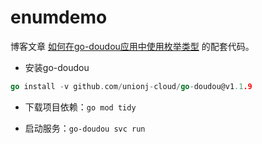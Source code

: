 # enumdemo

博客文章 [如何在go-doudou应用中使用枚举类型](https://go-doudou.unionj.cloud/blog/enum.html) 的配套代码。

- 安装go-doudou

```go
go install -v github.com/unionj-cloud/go-doudou@v1.1.9
```

- 下载项目依赖：`go mod tidy`

- 启动服务：`go-doudou svc run`


